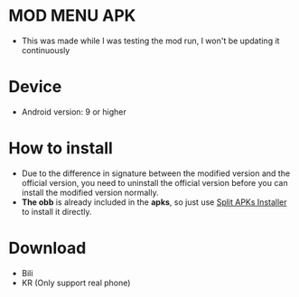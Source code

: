 # MOD MENU APK
* This was made while I was testing the mod run, I won't be updating it continuously

# Device
* Android version: 9 or higher

# How to install
* Due to the difference in signature between the modified version and the official version, you need to uninstall the official version before you can install the modified version normally.
* **The obb** is already included in the **apks**, so just use [Split APKs Installer](https://github.com/Aefyr/SAI/releases) to install it directly.

# Download
* Bili
* KR (Only support real phone)
